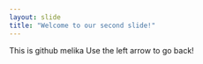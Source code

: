 ```yaml
---
layout: slide
title: "Welcome to our second slide!"
---
```

This is github melika
Use the left arrow to go back!